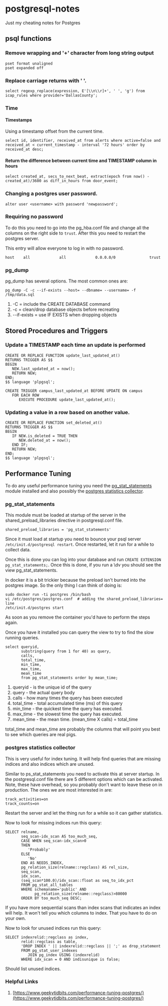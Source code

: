 # postgresql-notes
Just my cheating notes for Postgres

## psql functions

### Remove wrapping and '+' character from long string output
```
pset format unaligned
pset expanded off
```

### Replace carriage returns with ' '.
```
select regexp_replace(expression, E'[\\n\\r]+', ' ', 'g') from icap_rules where provider='DallasCounty';
```

### Time
#### Timestamps
Using a timestamp offset from the current time.
```
select id, identifier, received_at from alerts where active=false and received_at < current_timestamp - interval '72 hours' order by received_at desc;
```

#### Return the difference between current time and TIMESTAMP column in hours
```
select created_at, secs_to_next_beat, extract(epoch from now() - created_at)/3600 as diff_in_hours from door_event;
```
### Changing a postgres user password.
```
alter user <username> with password 'newpassword';
```
### Requiring no password
To do this you need to go into the pg_hba.conf file and change all the columns on the right side to `trust`.
After this you need to restart the postgres server.

This entry will allow everyone to log in with no password.
```
host    all             all             0.0.0.0/0               trust
```
### pg_dump
pg_dump has several options. The most common ones are:
```
pg_dump -C -c --if-exists --host= --dbname= --username= -f /tmp/data.sql
```
1. -C = include the CREATE DATABASE command
1. -c = clean/drop database  objects before recreating
1. --if-exists = use IF EXISTS when dropping objects

## Stored Procedures and Triggers

### Update a TIMESTAMP each time an update is performed
```
CREATE OR REPLACE FUNCTION update_last_updated_at()
RETURNS TRIGGER AS $$
BEGIN
   NEW.last_updated_at = now();
   RETURN NEW;
END;
$$ language 'plpgsql';

CREATE TRIGGER campus_last_updated_at BEFORE UPDATE ON campus
   FOR EACH ROW
      EXECUTE PROCEDURE update_last_updated_at();
```

### Updating a value in a row based on another value.
```
CREATE OR REPLACE FUNCTION set_deleted_at()
RETURNS TRIGGER AS $$
BEGIN
   IF NEW.is_deleted = TRUE THEN
      NEW.deleted_at = now();
   END IF;
   RETURN NEW;
END;
$$ language 'plpgsql';
```
## Performance Tuning
To do any useful performance tuning you need the [pg_stat_statements](https://www.postgresql.org/docs/current/static/pgstatstatements.html) module installed and also possibly the [postgres
statistics collector](https://www.postgresql.org/docs/current/static/monitoring-stats.html).

### pg_stat_statements
This module must be loaded at startup of the server in the shared_preload_libraries directive in postgresql.conf file.
```
shared_preload_libraries = 'pg_stat_statements'
```
Since it must load at startup you need to bounce your psql server `/etc/init.d/postgresql restart`. Once restarted, let
it run for a while to collect data.

Once this is done you can log into your database and run `CREATE EXTENSION pg_stat_statements;`. Once this is
done, if you run a \dv you should see the view pg_stat_statements.

In docker it is a bit trickier because the preload isn't burned into the postgres image. So the only thing I can
think of doing is:
```
sudo docker run -ti postgres /bin/bash
vi /etc/postgres/postgres.conf  # adding the shared_preload_libraries= line
/etc/init.d/postgres start
```
As soon as you remove the container you'd have to perform the steps again.

Once you have it installed you can query the view to try to find the slow running queries.

```
select queryid,
       substring(query from 1 for 40) as query,
       calls,
       total_time,
       min_time,
       max_time,
       mean_time 
       from pg_stat_statements order by mean_time;
```
1. queryid - is the unique id of the query
1. query - the actual query body
1. calls - how many times the query has been executed
1. total_time - total accumulated time (ms) of this query
1. min_time - the quickest time the query has executed.
1. max_time - the slowest time the query has executed.
1. mean_time - the mean time. (mean_time X calls) = total_time

total_time and mean_time are probably the columns that will point you best to see which queries are real pigs.

### postgres statistics collector
This is very useful for index tuning. It will help find queries that are missing indices and also indices which
are unused.

Similar to ps_stat_statements you need to activate this at server startup. In the postgresql.conf file there are 
5 different options which can be activated. Note, these have overhead, so you probably don't want to leave these
on in production. The ones we are most interested in are:
```
track_activities=on
track_counts=on
```
Restart the server and let the thing run for a while so it can gather statistics.

Now to look for missing indices run this query:
```
SELECT relname,
       seq_scan-idx_scan AS too_much_seq,
       CASE WHEN seq_scan-idx_scan>0
       THEN
          'Probably'
       ELSE
          'No'
       END AS NEEDS_INDEX,
       pg_relation_size(relname::regclass) AS rel_size,
       seq_scan,
       idx_scan,
       (seq_scan*100.0)/idx_scan::float as seq_to_idx_pct
       FROM pg_stat_all_tables
       WHERE schemaname='public' AND
             pg_relation_size(relname::regclass)>80000
       ORDER BY too_much_seq DESC;
```
If you have more sequential scans than index scans that indicates an index will help. It won't tell you which
columns to index. That you have to do on your own.

Now to look for unused indices run this query:
```
SELECT indexrelid::regclass as index,
       relid::regclass as table,
       'DROP INDEX ' || indexrelid::regclass || ';' as drop_statement
       FROM pg_stat_user_indexes 
          JOIN pg_index USING (indexrelid) 
       WHERE idx_scan = 0 AND indisunique is false;
```
Should list unused indices.
### Helpful Links

1. [https://www.geekytidbits.com/performance-tuning-postgres/}(https://www.geekytidbits.com/performance-tuning-postgres/)
